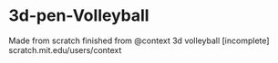 # 3d-pen-Volleyball
Made from scratch
finished from @context 3d volleyball [incomplete]
scratch.mit.edu/users/context
